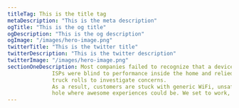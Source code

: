 ```yaml
---
titleTag: This is the title tag
metaDescription: "This is the meta description"
ogTitle: "This is the og title"
ogDescription: "This is the og description"
ogImage: "/images/hero-image.png"
twitterTitle: "This is the twitter title"
twitterDescription: "This is the twitter description"
twitterImage: "/images/hero-image.png"
sectionOneDescription: Most companies failed to recognize that a device is only as intelligent as the network it’s connected to.
              ISPs were blind to performance inside the home and relied on expensive, time consuming
              truck rolls to investigate concerns.
              As a result, customers are stuck with generic WiFi, unsafe networks, and a gaping
              hole where awesome experiences could be. We set to work, designing a new way forward from scratch.
---
```

